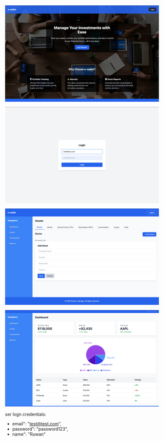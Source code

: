 
![img.png](img.png)

![img_1.png](img_1.png)

![img_2.png](img_2.png)

![img_3.png](img_3.png)

ser logn credentials:

- email": "test@test.com",
- password": "password123",
- name": "Ruwan"
